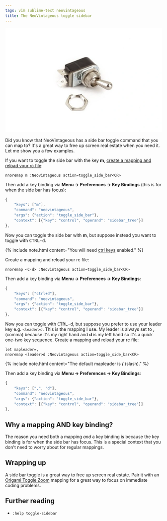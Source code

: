 ```yaml
---
tags: vim sublime-text neovintageous
title: The NeoVintageous toggle sidebar
---
```


![Fender guitar toggle switch](/assets/2023-05-15-fender-toggle-switch.webp)

Did you know that NeoVintageous has a side bar toggle command that you can map to? It's a great way to free up screen real estate when you need it. Let me show you a few examples.

If you want to toggle the side bar with the key **m**, [create a mapping and reload your rc file](/2022/11/21/vimrc-and-neovintageousrc/):

```vim
nnoremap m :Neovintageous action=toggle_side_bar<CR>
```

Then add a key binding via **Menu → Preferences → Key Bindings** (this is for when the side bar has focus):

```js
{
    "keys": ["m"],
    "command": "neovintageous",
    "args": {"action": "toggle_side_bar"},
    "context": [{"key": "control", "operand": "sidebar_tree"}]
},
```

Now you can toggle the side bar with **m**, but suppose instead you want to toggle with <kbd>CTRL-d</kbd>.

{% include note.html content="You will need [ctrl keys](/2022/09/22/neovintageous-ctrl-keys/) enabled." %}

Create a mapping and reload your rc file:

```vim
nnoremap <C-d> :Neovintageous action=toggle_side_bar<CR>
```

Then add a key binding via **Menu → Preferences → Key Bindings**:

```js
{
    "keys": ["ctrl+d"],
    "command": "neovintageous",
    "args": {"action": "toggle_side_bar"},
    "context": [{"key": "control", "operand": "sidebar_tree"}]
},
```

Now you can toggle with <kbd>CTRL-d</kbd>, but suppose you prefer to use your leader key e.g. `<leader>d`. This is the mapping I use. My leader is always set to **,** (comma) because it's my right hand and **d** is my left hand so it's a quick one-two key sequence. Create a mapping and reload your rc file:

```vim
let mapleader=,
nnoremap <leader>d :Neovintageous action=toggle_side_bar<CR>
```

{% include note.html content="The default mapleader is **/** (slash)." %}

Then add a key binding via **Menu → Preferences → Key Bindings**:

```js
{
    "keys": [",", "d"],
    "command": "neovintageous",
    "args": {"action": "toggle_side_bar"},
    "context": [{"key": "control", "operand": "sidebar_tree"}]
},
```

## Why a mapping AND key binding?

The reason you need both a mapping *and* a key binding is because the key binding is for when the side bar has focus. This is a special context that you don't need to worry about for regular mappings.

## Wrapping up

A side bar toggle is a great way to free up screen real estate. Pair it with an [Origami Toggle Zoom](/2019/02/26/toggle-zoom/) mapping for a great way to focus on immediate coding problems.

## Further reading

* `:help toggle-sidebar`
